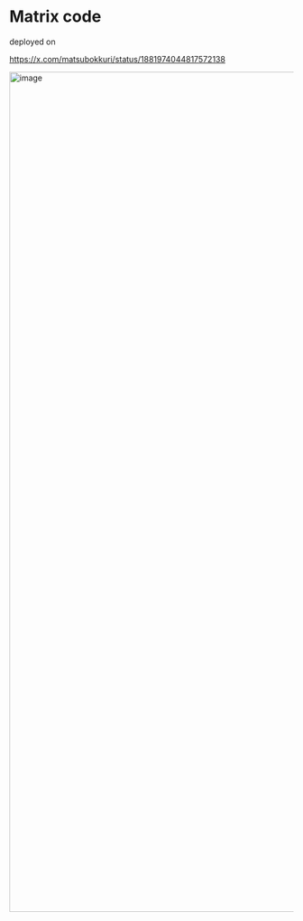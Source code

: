 # Matrix code

deployed on

https://x.com/matsubokkuri/status/1881974044817572138

<img width="1487" alt="image" src="https://github.com/user-attachments/assets/ec544b4f-0645-46d9-af3f-01d2b37fbe5f" />


